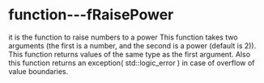 # function---fRaisePower
 it is the function to raise numbers to a power
This function takes two arguments (the first is a number,
and the second is a power (default is 2)).
This function returns values of the same type as the first argument.
Also this function returns an exception( std::logic_error ) 
in case of overflow of value boundaries.
